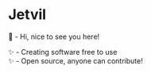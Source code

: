 # Jetvil

👋 - Hi, nice to see you here!

✨ - Creating software free to use   
✨ - Open source, anyone can contribute!
